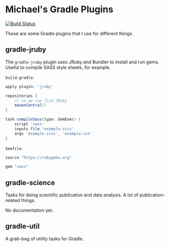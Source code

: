 # Michael's Gradle Plugins

[![Build Status](https://travis-ci.org/elehack/gradle-plugins.png?branch=master)](https://travis-ci.org/elehack/gradle-plugins)

These are some Gradle plugins that I use for different things.

## gradle-jruby

The `gradle-jruby` plugin uses JRuby and Bundler to install and run gems.
Useful to compile SASS style sheets, for example.

`build.gradle`:

~~~groovy
apply plugin: 'jruby'

repositories {
    // so we can find JRuby
    mavenCentral()
}

task compileSass(type: GemExec) {
    script 'sass'
    inputs.file 'example.scss'
    args 'example.scss', 'example.css'
}
~~~

`Gemfile`:

~~~ruby
source "https://rubygems.org"

gem "sass"
~~~

## gradle-science

Tasks for doing scientific publication and data analysis.  A lot of publication-related things.

No documentation yet.

## gradle-util

A grab-bag of utility tasks for Gradle.